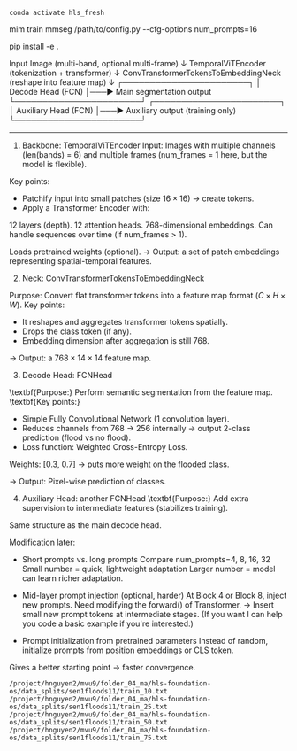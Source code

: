 ```
conda activate hls_fresh 
```

mim train mmseg /path/to/config.py --cfg-options num_prompts=16


pip install -e .

Input Image (multi-band, optional multi-frame)
     ↓
TemporalViTEncoder (tokenization + transformer)
     ↓
ConvTransformerTokensToEmbeddingNeck (reshape into feature map)
     ↓
┌───────────────────────┐
│   Decode Head (FCN)    │───► Main segmentation output
└───────────────────────┘
┌───────────────────────┐
│ Auxiliary Head (FCN)   │───► Auxiliary output (training only)
└───────────────────────┘

------------- 
1. Backbone: TemporalViTEncoder
Input: Images with multiple channels (len(bands) = 6) and multiple frames (num_frames = 1 here, but the model is flexible).

Key points:
- Patchify input into small patches (size $16 \times 16$) → create tokens.
- Apply a Transformer Encoder with:

$12$ layers (depth).
$12$ attention heads.
$768$-dimensional embeddings.
Can handle sequences over time (if num_frames > 1).

Loads pretrained weights (optional).
→ Output: a set of patch embeddings representing spatial-temporal features. 



2. Neck: ConvTransformerTokensToEmbeddingNeck

Purpose: Convert flat transformer tokens into a feature map format ($C \times H \times W$).
Key points: 
- It reshapes and aggregates transformer tokens spatially.
- Drops the class token (if any).
- Embedding dimension after aggregation is still $768$.

→ Output: a $768 \times 14 \times 14$ feature map.

3. Decode Head: FCNHead

\textbf{Purpose:} Perform semantic segmentation from the feature map.
\textbf{Key points:}
- Simple Fully Convolutional Network (1 convolution layer).
- Reduces channels from $768$ → $256$ internally → output 2-class prediction (flood vs no flood).
- Loss function: Weighted Cross-Entropy Loss.

Weights: [0.3, 0.7] → puts more weight on the flooded class.

→ Output: Pixel-wise prediction of classes.

4. Auxiliary Head: another FCNHead
\textbf{Purpose:} Add extra supervision to intermediate features (stabilizes training).

Same structure as the main decode head. 

 

Modification later: 
- Short prompts vs. long prompts
Compare num_prompts=4, 8, 16, 32
Small number = quick, lightweight adaptation
Larger number = model can learn richer adaptation.

- Mid-layer prompt injection (optional, harder)
At Block 4 or Block 8, inject new prompts.
Need modifying the forward() of Transformer.
-> Insert small new prompt tokens at intermediate stages. 
(If you want I can help you code a basic example if you're interested.)

- Prompt initialization from pretrained parameters
Instead of random, initialize prompts from position embeddings or CLS token.

Gives a better starting point → faster convergence.


```
/project/hnguyen2/mvu9/folder_04_ma/hls-foundation-os/data_splits/sen1floods11/train_10.txt
/project/hnguyen2/mvu9/folder_04_ma/hls-foundation-os/data_splits/sen1floods11/train_25.txt
/project/hnguyen2/mvu9/folder_04_ma/hls-foundation-os/data_splits/sen1floods11/train_50.txt
/project/hnguyen2/mvu9/folder_04_ma/hls-foundation-os/data_splits/sen1floods11/train_75.txt
```

